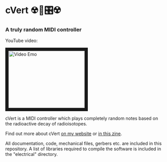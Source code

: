 # cVert ☢🎹🎛☢

### A truly random MIDI controller

YouTube video:

<a href="http://www.youtube.com/watch?feature=player_embedded&v=vMFJ8gjN8Ac
" target="_blank"><img src="http://img.youtube.com/vi/vMFJ8gjN8Ac/0.jpg" 
alt="Video Emo" width="240" height="180" border="10" /></a>

cVert is a MIDI controller which plays completely random notes based on the radioactive decay of radioisotopes.

Find out more about cVert [on my website](http://danny.makesthings.work/cVert) or [in this zine](https://github.com/walkerdanny/cVert/blob/master/documentation/zine.pdf).

All documentation, code, mechanical files, gerbers etc. are included in this repository. A list of libraries required to compile the software is included in the "electrical" directory.
